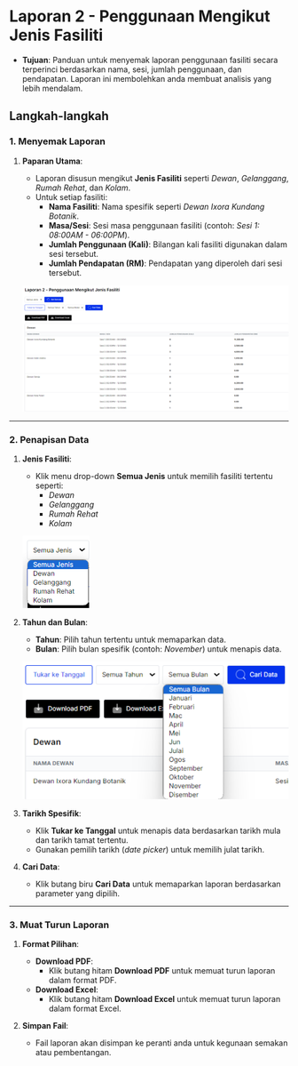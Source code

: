 # **Laporan 2 - Penggunaan Mengikut Jenis Fasiliti**

- **Tujuan**: Panduan untuk menyemak laporan penggunaan fasiliti secara terperinci berdasarkan nama, sesi, jumlah penggunaan, dan pendapatan. Laporan ini membolehkan anda membuat analisis yang lebih mendalam.

## **Langkah-langkah**

### **1. Menyemak Laporan**

1. **Paparan Utama**:
   - Laporan disusun mengikut **Jenis Fasiliti** seperti *Dewan*, *Gelanggang*, *Rumah Rehat*, dan *Kolam*.
   - Untuk setiap fasiliti:
     - **Nama Fasiliti**: Nama spesifik seperti *Dewan Ixora Kundang Botanik*.
     - **Masa/Sesi**: Sesi masa penggunaan fasiliti (contoh: *Sesi 1: 08:00AM - 06:00PM*).
     - **Jumlah Penggunaan (Kali)**: Bilangan kali fasiliti digunakan dalam sesi tersebut.
     - **Jumlah Pendapatan (RM)**: Pendapatan yang diperoleh dari sesi tersebut.

   ![Rujuk Gambar 1](../../images/admin/laporan2-penggunaan.png)

---

### **2. Penapisan Data**

1. **Jenis Fasiliti**:
   - Klik menu drop-down **Semua Jenis** untuk memilih fasiliti tertentu seperti:
     - *Dewan*
     - *Gelanggang*
     - *Rumah Rehat*
     - *Kolam*

   ![Rujuk Gambar 2](../../images/admin/penapis-jenis.png)

2. **Tahun dan Bulan**:
   - **Tahun**: Pilih tahun tertentu untuk memaparkan data.
   - **Bulan**: Pilih bulan spesifik (contoh: *November*) untuk menapis data.

   ![Rujuk Gambar 3](../../images/admin/penapis-bulan.png)

3. **Tarikh Spesifik**:
   - Klik **Tukar ke Tanggal** untuk menapis data berdasarkan tarikh mula dan tarikh tamat tertentu.
   - Gunakan pemilih tarikh (*date picker*) untuk memilih julat tarikh.

4. **Cari Data**:
   - Klik butang biru **Cari Data** untuk memaparkan laporan berdasarkan parameter yang dipilih.

---

### **3. Muat Turun Laporan**

1. **Format Pilihan**:
   - **Download PDF**:
     - Klik butang hitam **Download PDF** untuk memuat turun laporan dalam format PDF.
   - **Download Excel**:
     - Klik butang hitam **Download Excel** untuk memuat turun laporan dalam format Excel.

2. **Simpan Fail**:
   - Fail laporan akan disimpan ke peranti anda untuk kegunaan semakan atau pembentangan.
